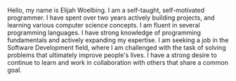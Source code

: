 Hello, my name is Elijah Woelbing. I am a self-taught, self-motivated programmer. I have spent over two years actively building projects, and learning various computer science concepts. I am fluent in several programming languages. I have strong knowledge of programming fundamentals and actively expanding my expertise. I am seeking a job in the Software Development field, where I am challenged with the task of solving problems that ultimately improve people's lives. I have a strong desire to continue to learn and work in collaboration with others that share a common goal.

<!---
ElijahWoelbing/ElijahWoelbing is a ✨ special ✨ repository because its `README.md` (this file) appears on your GitHub profile.
You can click the Preview link to take a look at your changes.
--->
